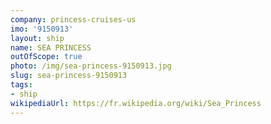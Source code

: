 ```yaml
---
company: princess-cruises-us
imo: '9150913'
layout: ship
name: SEA PRINCESS
outOfScope: true
photo: /img/sea-princess-9150913.jpg
slug: sea-princess-9150913
tags:
- ship
wikipediaUrl: https://fr.wikipedia.org/wiki/Sea_Princess
---
```

